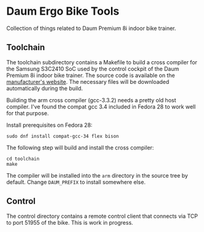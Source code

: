 # Daum Ergo Bike Tools

Collection of things related to Daum Premium 8i indoor bike trainer.

## Toolchain

The toolchain subdirectory contains a Makefile to build a cross
compiler for the Samsung S3C2410 SoC used by the control cockpit of
the Daum Premium 8i indoor bike trainer. The source code is available
on the
[manufacturer's website](http://www.daum-electronic.de/de/download/GPL/).
The necessary files will be downloaded automatically during the build.

Building the arm cross compiler (gcc-3.3.2) needs a pretty old host
compiler. I've found the compat gcc 3.4 included in Fedora 28 to work
well for that purpose.

Install prerequisites on Fedora 28:

```
sudo dnf install compat-gcc-34 flex bison
```

The following step will build and install the cross compiler:

```
cd toolchain
make
```

The compiler will be installed into the `arm` directory in the
source tree by default. Change `DAUM_PREFIX` to install somewhere else.

## Control

The control directory contains a remote control client that
connects via TCP to port 51955 of the bike. This is work
in progress.

